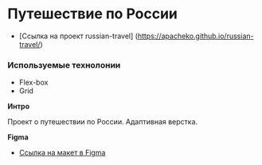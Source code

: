 # Путешествие по России
* [Ссылка на проект russian-travel] (https://apacheko.github.io/russian-travel/)

### Используемые технолонии
* Flex-box
* Grid


**Интро**

Проект о путешествии по России. Адаптивная верстка.

**Figma**

* [Ссылка на макет в Figma](https://www.figma.com/file/5S2WSbEFL6awjVWJ0NWL8Q/Sprint-3_-Russia-_-desktop-mobile?node-id=28503%3A0)
